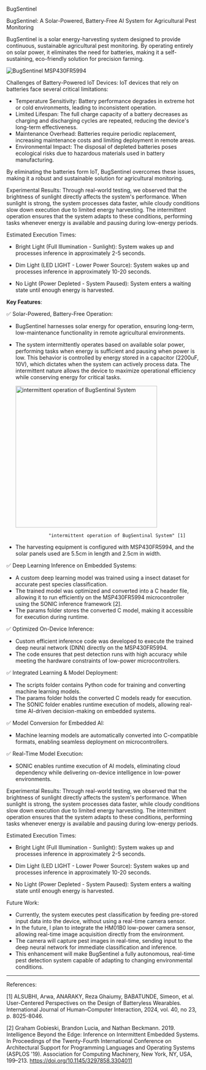 BugSentinel

BugSentinel: A Solar-Powered, Battery-Free AI System for Agricultural Pest Monitoring

BugSentinel is a solar energy-harvesting system designed to provide continuous, sustainable agricultural pest monitoring. By operating entirely on solar power, it eliminates the need for batteries, making it a self-sustaining, eco-friendly solution for precision farming.

![BugSentinel MSP430FR5994](https://github.com/user-attachments/assets/8ba77053-1dd5-4786-809b-47393c657847)

Challenges of Battery-Powered IoT Devices:
IoT devices that rely on batteries face several critical limitations:
- Temperature Sensitivity: Battery performance degrades in extreme hot or cold environments, leading to inconsistent operation.
- Limited Lifespan: The full charge capacity of a battery decreases as charging and discharging cycles are repeated, reducing the device's long-term effectiveness.
- Maintenance Overhead: Batteries require periodic replacement, increasing maintenance costs and limiting deployment in remote areas.
- Environmental Impact: The disposal of depleted batteries poses ecological risks due to hazardous materials used in battery manufacturing.

By eliminating the batteries form IoT, BugSentinel overcomes these issues, making it a robust and sustainable solution for agricultural monitoring.

Experimental Results:
Through real-world testing, we observed that the brightness of sunlight directly affects the system's performance. When sunlight is strong, the system processes data faster, while cloudy conditions slow down execution due to limited energy harvesting. The intermittent operation ensures that the system adapts to these conditions, performing tasks whenever energy is available and pausing during low-energy periods.

Estimated Execution Times:
- Bright Light (Full Illumination -  Sunlight): System wakes up and processes inference in approximately 2-5 seconds.
  
- Dim Light (LED LIGHT - Lower Power Source): System wakes up and processes inference in approximately 10-20 seconds.

- No Light (Power Depleted - System Paused): System enters a waiting state until enough energy is harvested.

**Key Features**:

✅ Solar-Powered, Battery-Free Operation:  
- BugSentinel harnesses solar energy for operation, ensuring long-term, low-maintenance functionality in remote agricultural environments.
  
- The system intermittently operates based on available solar power, performing tasks when energy is sufficient and pausing when power is low. This behavior is controlled by energy stored in a capacitor (2200uF, 10V), which dictates when the system can actively process data. The intermittent nature allows the device to maximize operational efficiency while conserving energy for critical tasks.
  
  <img width="369" alt="intermittent operation of BugSentinal System" src="https://github.com/user-attachments/assets/853372c6-5cc1-4c18-8700-da9747e6c059" />
  
                  "intermittent operation of BugSentinal System" [1]

- The harvesting equipment is configured with MSP430FR5994, and the solar panels used are 5.5cm in length and 2.5cm in width.
  

✅ Deep Learning Inference on Embedded Systems:  
- A custom deep learning model was trained using a  insect dataset for accurate pest species classification.  
- The trained model was optimized and converted into a C header file, allowing it to run efficiently on the MSP430FR5994 microcontroller using the SONIC inference framework [2].  
- The params folder stores the converted C model, making it accessible for execution during runtime.

✅ Optimized On-Device Inference:  
- Custom efficient inference code was developed to execute the trained deep neural network (DNN) directly on the MSP430FR5994.  
- The code ensures that pest detection runs with high accuracy while meeting the hardware constraints of low-power microcontrollers.  

✅ Integrated Learning & Model Deployment:  
- The scripts folder contains Python code for training and converting machine learning models.
- The params folder holds the converted C models ready for execution.
- The SONIC folder enables runtime execution of models, allowing real-time AI-driven decision-making on embedded systems.  

✅ Model Conversion for Embedded AI:  
- Machine learning models are automatically converted into C-compatible formats, enabling seamless deployment on microcontrollers.  

✅ Real-Time Model Execution:  
- SONIC enables runtime execution of AI models, eliminating cloud dependency while delivering on-device intelligence in low-power environments.  

Experimental Results:
Through real-world testing, we observed that the brightness of sunlight directly affects the system's performance. When sunlight is strong, the system processes data faster, while cloudy conditions slow down execution due to limited energy harvesting. The intermittent operation ensures that the system adapts to these conditions, performing tasks whenever energy is available and pausing during low-energy periods.

Estimated Execution Times:
- Bright Light (Full Illumination -  Sunlight): System wakes up and processes inference in approximately 2-5 seconds.
  
- Dim Light (LED LIGHT - Lower Power Source): System wakes up and processes inference in approximately 10-20 seconds.

- No Light (Power Depleted - System Paused): System enters a waiting state until enough energy is harvested.

Future Work:
- Currently, the system executes pest classification by feeding pre-stored input data into the device, without using a real-time camera sensor.
- In the future, I plan to integrate the HM01B0 low-power camera sensor, allowing real-time image acquisition directly from the environment.
- The camera will capture pest images in real-time, sending input to the deep neural network for immediate classification and inference.
- This enhancement will make BugSentinel a fully autonomous, real-time pest detection system capable of adapting to changing environmental conditions.
  

---

References:

[1] ALSUBHI, Arwa, ANARAKY, Reza Ghaiumy, BABATUNDE, Simeon, et al. User-Centered Perspectives on the Design of Batteryless Wearables. International Journal of Human–Computer Interaction, 2024, vol. 40, no 23, p. 8025-8046.

[2] Graham Gobieski, Brandon Lucia, and Nathan Beckmann. 2019. Intelligence Beyond the Edge: Inference on Intermittent Embedded Systems. In Proceedings of the Twenty-Fourth International Conference on Architectural Support for Programming Languages and Operating Systems (ASPLOS '19). Association for Computing Machinery, New York, NY, USA, 199–213. https://doi.org/10.1145/3297858.3304011






